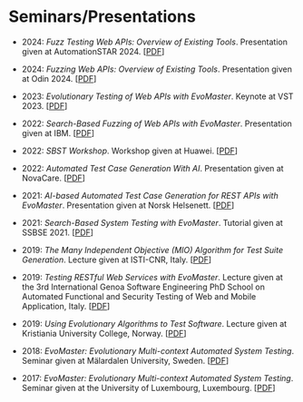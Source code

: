# Seminars/Presentations

* 2024: *Fuzz Testing Web APIs: Overview of Existing Tools*.
  Presentation given at AutomationSTAR 2024.
  [[PDF](slides/2024_automationstar.pdf)]

* 2024: *Fuzzing Web APIs: Overview of Existing Tools*.
  Presentation given at Odin 2024.
  [[PDF](slides/2024_odin.pdf)]

* 2023: *Evolutionary Testing of Web APIs with
  EvoMaster*.
  Keynote at VST 2023.
  [[PDF](slides/2023_vst.pdf)]

* 2022: *Search-Based Fuzzing of Web APIs with EvoMaster*.
  Presentation given at IBM.
  [[PDF](slides/2022_em_ibm.pdf)]

* 2022: *SBST Workshop*.
  Workshop given at Huawei.
  [[PDF](slides/2022_sbst_huawei.pdf)]

* 2022: *Automated Test Case Generation With AI*.
  Presentation given at NovaCare.
  [[PDF](slides/2022_novacare.pdf)]

* 2021: *AI-based Automated Test Case Generation
  for REST APIs with EvoMaster*.
  Presentation given at Norsk Helsenett.
  [[PDF](slides/2021_helsenett.pdf)]

* 2021: *Search-Based System Testing with EvoMaster*.
  Tutorial given at SSBSE 2021.
  [[PDF](slides/2021_ssbse.pdf)]

* 2019: *The Many Independent Objective (MIO) Algorithm for Test Suite Generation*.
  Lecture given at ISTI-CNR, Italy.
  [[PDF](slides/2019_mio_pisa.pdf)]  

* 2019: *Testing RESTful Web Services with EvoMaster*.
  Lecture given at the 3rd International Genoa Software Engineering PhD School on
  Automated Functional and Security Testing of Web and Mobile Application,
  Italy.
  [[PDF](slides/2019_evomaster_genova.pdf)]

* 2019: *Using Evolutionary Algorithms to Test Software*.
  Lecture given at Kristiania University College, Norway.
  [[PDF](slides/2019_evolutionary_testing_kristiania.pdf)]

* 2018: *EvoMaster: Evolutionary Multi-context Automated System Testing*. 
  Seminar given at Mälardalen University, Sweden.
  [[PDF](slides/2018_seminar_evomaster_mdh.pdf)]  

* 2017: *EvoMaster: Evolutionary Multi-context Automated System Testing*. 
  Seminar given at the University of Luxembourg, Luxembourg.
  [[PDF](slides/2017_seminar_evomaster_lux.pdf)]  